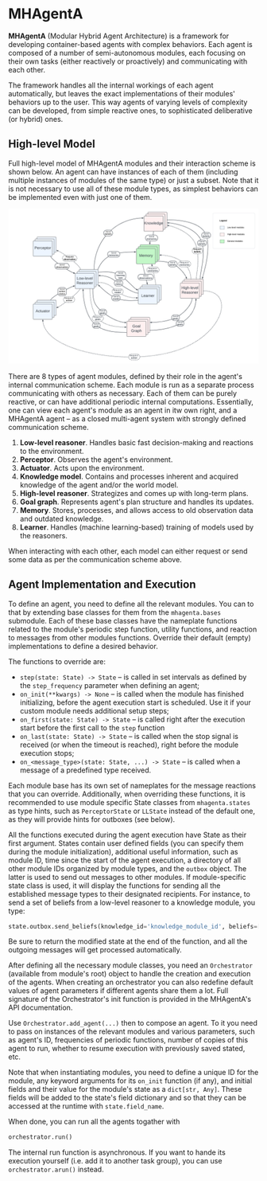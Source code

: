 # MHAgentA

**MHAgentA** (Modular Hybrid Agent Architecture) is a framework for developing container-based agents with complex
behaviors. Each agent is composed of a number of semi-autonomous modules, each focusing on their own tasks (either 
reactively or proactively) and communicating with each other.

The framework handles all the internal workings of each agent automatically, but leaves the exact implementations of 
their modules' behaviors up to the user. This way agents of varying levels of complexity can be developed, from simple
reactive ones, to sophisticated deliberative (or hybrid) ones. 

## High-level Model

Full high-level model of MHAgentA modules and their interaction scheme is shown below. An agent can have instances of
each of them (including multiple instances of modules of the same type) or just a subset. Note that it is not necessary 
to use all of these module types, as simplest behaviors can be implemented even with just one of them.

![](docs/images/MHAgentA_modules.png)

There are 8 types of agent modules, defined by their role in the agent's internal communication scheme. Each module is
run as a separate process communicating with others as necessary. Each of them can be purely reactive, or can have
additional periodic internal computations. Essentially, one can view each agent's module as an agent in itw own right,
and a MHAgentA agent – as a closed multi-agent system with strongly defined communication scheme.

1. **Low-level reasoner**. Handles basic fast decision-making and reactions to the environment.
2. **Perceptor**. Observes the agent's environment.
3. **Actuator**. Acts upon the environment.
4. **Knowledge model**. Contains and processes inherent and acquired knowledge of the agent and/or the world model.
5. **High-level reasoner**. Strategizes and comes up with long-term plans.
6. **Goal graph**. Represents agent's plan structure and handles its updates.
7. **Memory**. Stores, processes, and allows access to old observation data and outdated knowledge.
8. **Learner**. Handles (machine learning-based) training of models used by the reasoners.

When interacting with each other, each model can either request or send some data as per the communication scheme above.

## Agent Implementation and Execution

To define an agent, you need to define all the relevant modules. You can to that by extending base classes for them from
the `mhagenta.bases` submodule. Each of these base classes have the nameplate functions related to the module's periodic
step function, utility functions, and reaction to messages from other modules functions. Override their default (empty) 
implementations to define a desired behavior.

The functions to override are:

- `step(state: State) -> State` – is called in set intervals as defined by the `step_frequency` parameter when defining 
an agent;
- `on_init(**kwargs) -> None` – is called when the module has finished initializing, before the agent execution start 
is scheduled. Use it if your custom module needs additional setup steps;
- `on_first(state: State) -> State` – is called right after the execution start before the first call to the `step`
function
- `on_last(state: State) -> State` – is called when the stop signal is received (or when the timeout is reached), right 
before the module execution stops;
- `on_<message_type>(state: State, ...) -> State` – is called when a message of a predefined type received.

Each module base has its own set of nameplates for the message reactions that you can override. Additionally, when 
overriding these functions, it is recommended to use module specific State classes from `mhagenta.states` as type hints,
such as `PerceptorState` or `LLState` instead of the default one, as they will provide hints for outboxes (see below).   

All the functions executed during the agent execution have State as their first argument. States contain user defined
fields (you can specify them during the module initialization), additional useful information, such as module ID, time 
since the start of the agent execution, a directory of all other module IDs organized by module types, and the `outbox` 
object. The latter is used to send out messages to other modules. If module-specific state class is used, it will 
display the functions for sending all the established message types to their designated recipients. For instance, to 
send a set of beliefs from a low-level reasoner to a knowledge module, you type:

```python
state.outbox.send_beliefs(knowledge_id='knowledge_module_id', beliefs=[...], ...)
```

Be sure to return the modified state at the end of the function, and all the outgoing messages will get processed 
automatically.

After defining all the necessary module classes, you need an `Orchestrator` (available from module's root) object to 
handle the creation and execution of the agents. When creating an orchestrator you can also redefine default values of
agent parameters if different agents share them a lot. Full signature of the Orchestrator's init function is 
provided in the MHAgentA's API documentation.

Use `Orchestrator.add_agent(...)` then to compose an agent. To it you need to pass on instances of the relevant modules 
and various parameters, such as agent's ID, frequencies of periodic functions, number of copies of this agent to run, 
whether to resume execution with previously saved stated, etc.

Note that when instantiating modules, you need to define a unique ID for the module, any keyword arguments for its 
`on_init` function (if any), and initial fields and their value for the module's state as a `dict[str, Any]`. These
fields will be added to the state's field dictionary and so that they can be accessed at the runtime with 
`state.field_name`.

When done, you can run all the agents togather with

```python
orchestrator.run()
```

The internal run function is asynchronous. If you want to hande its execution yourself (i.e. add it to another task 
group), you can use `orchestrator.arun()` instead.
